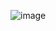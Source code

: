 ![image](https://user-images.githubusercontent.com/77222540/228929742-51af1ca2-f338-4e9c-b58b-374e5247e2b0.png)

